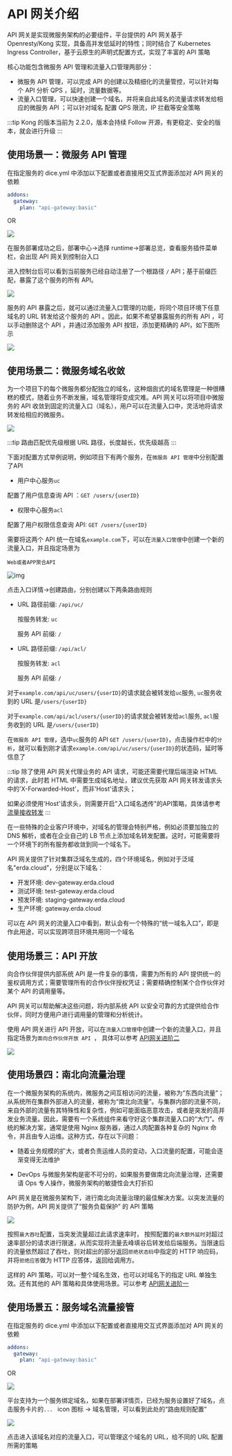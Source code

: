 # API 网关介绍

API 网关是实现微服务架构的必要组件，平台提供的 API 网关基于 Openresty/Kong 实现，具备高并发低延时的特性；同时结合了 Kubernetes Ingress Controller，基于云原生的声明式配置方式，实现了丰富的 API 策略

核心功能包含微服务 API 管理和流量入口管理两部分：

- 微服务 API 管理，可以完成 API 的创建以及精细化的流量管控，可以针对每个 API 分析 QPS ，延时，流量数据等。
- 流量入口管理，可以快速创建一个域名，并将来自此域名的流量请求转发给相应的微服务 API ；可以针对域名 配置 QPS 限流，IP 拦截等安全策略

:::tip
Kong 的版本当前为 2.2.0，版本会持续 Follow 开源，有更稳定、安全的版本，就会进行升级
:::

## 使用场景一：微服务 API 管理

在指定服务的 dice.yml 中添加以下配置或者直接用交互式界面添加对 API 网关的依赖

```yaml
addons:
  gateway:
    plan: "api-gateway:basic"
```

OR

![](https://terminus-paas.oss-cn-hangzhou.aliyuncs.com/paas-doc/2020/06/16/7562ec09-b8d2-4d28-85b0-790377149023.png)

在服务部署成功之后，部署中心->选择 runtime->部署总览，查看服务插件菜单栏，会出现 API 网关到控制台入口

进入控制台后可以看到当前服务已经自动注册了一个根路径 `/` API；基于前缀匹配，暴露了这个服务的所有 API。

![](https://terminus-paas.oss-cn-hangzhou.aliyuncs.com/paas-doc/2020/06/16/4ae477ba-cdfb-4ffe-8f71-1e5d0e3a6002.png)


服务的 API 暴露之后，就可以通过流量入口管理的功能，将同个项目环境下任意域名的 URL 转发给这个服务的 API 。因此，如果不希望暴露服务的所有 API ，可以手动删除这个 API ，并通过添加服务 API 按钮，添加更精确的 API，如下图所示

![](https://terminus-paas.oss-cn-hangzhou.aliyuncs.com/paas-doc/2020/06/16/2e94f4a1-0e0d-4435-9dd4-c21431d6eabc.png)



## 使用场景二：微服务域名收敛

为一个项目下的每个微服务都分配独立的域名，这种烟囱式的域名管理是一种很糟糕的模式，随着业务不断发展，域名管理将变成灾难。API 网关可以将项目中微服务的 API 收敛到固定的流量入口（域名），用户可以在流量入口中，灵活地将请求转发给相应的微服务。

![](https://terminus-paas.oss-cn-hangzhou.aliyuncs.com/paas-doc/2020/06/16/03f46c0c-c5e9-43e5-9a5b-ed38a0816714.png)

:::tip
路由匹配优先级根据 URL 路径，长度越长，优先级越高
:::

下面对配置方式举例说明，例如项目下有两个服务，在`微服务 API 管理`中分别配置了API

- 用户中心服务`uc`

配置了用户信息查询 API ：`GET /users/{userID}`

- 权限中心服务`acl`

配置了用户权限信息查询 API: `GET /users/{userID}`

需要将这两个 API 统一在域名`example.com`下，可以在`流量入口管理`中创建一个新的流量入口，并且指定场景为

`Web或者APP聚合API`

![img](https://terminus-paas.oss-cn-hangzhou.aliyuncs.com/paas-doc/2020/06/16/864c1fd3-0d95-4124-bc87-42e774290b92.png)

点击入口详情->创建路由，分别创建以下两条路由规则

- URL 路径前缀: `/api/uc/`

  按服务转发: `uc`

  服务 API 前缀: `/`

- URL 路径前缀: `/api/acl/`

  按服务转发: `acl`

  服务 API 前缀: `/`

对于`example.com/api/uc/users/{userID}`的请求就会被转发给`uc`服务, `uc`服务收到的 URL 是`/users/{userID}`

对于`example.com/api/acl/users/{userID}`的请求就会被转发给`acl`服务, `acl`服务收到的 URL 是`/users/{userID}`

在`微服务 API 管理`，选中`uc`服务的 API `GET /users/{userID}`，点击操作栏中的`分析`，就可以看到刚才请求`example.com/api/uc/users/{userID}`的状态码，延时等信息了

:::tip
除了使用 API 网关代理业务的 API 请求，可能还需要代理后端渲染 HTML 的请求，此时若 HTML 中需要生成域名地址，建议优先获取 API 网关转发请求头中的'X-Forwarded-Host'，而非'Host'请求头；

如果必须使用'Host'请求头，则需要开启"入口域名透传"的API策略，具体请参考[流量接收转发](./api-gateway-advanced1.md#流量接收转发)
:::

在一些特殊的企业客户环境中，对域名的管理会特别严格，例如必须要加独立的 DNS 解析，或者在企业自己的 LB 节点上添加域名转发配置。这时，可能需要将一个环境下的所有服务都收敛到同一个域名下。

API 网关提供了针对集群泛域名生成的，四个环境域名，例如对于泛域名"erda.cloud"，分别是以下域名：

- 开发环境: dev-gateway.erda.cloud
- 测试环境: test-gateway.erda.cloud
- 预发环境: staging-gateway.erda.cloud
- 生产环境: gateway.erda.cloud

可以在 API 网关的流量入口中看到，默认会有一个特殊的“统一域名入口”，即是作此用途，可以实现跨项目环境共用同一个域名

## 使用场景三：API 开放 

向合作伙伴提供内部系统 API 是一件复杂的事情，需要为所有的 API 提供统一的鉴权调用方式；需要管理所有的合作伙伴授权凭证；需要精确控制某个合作伙伴对某个 API 的调用量等。

API 网关可以帮助解决这些问题，将内部系统 API 以安全可靠的方式提供给合作伙伴，同时方便用户进行调用量的管理和分析统计。

使用 API 网关进行 API 开放，可以在`流量入口管理`中创建一个新的流量入口，并且指定场景为`面向合作伙伴开放 API `， 具体可以参考 [API网关进阶二](./api-gateway-advanced2.md)

![](https://terminus-paas.oss-cn-hangzhou.aliyuncs.com/paas-doc/2020/06/16/cd9bda74-e31e-4c1d-9efd-99dc86bb08e3.png)




## 使用场景四：南北向流量治理

在一个微服务架构的系统内，微服务之间互相访问的流量，被称为“东西向流量”；从系统所在集群外部进入的流量，被称为“南北向流量”。与集群内部的流量不同，来自外部的流量有其特殊性和复杂性，例如可能面临恶意攻击，或者是突发的高并发业务流量。因此，需要有一个系统组件来看守好这个集群流量入口的“大门”。传统的解决方案，通常是使用 Nginx 服务器，通过人肉配置各种复杂的 Nginx 命令，并且由专人运维。这种方式，存在以下问题：

- 随着业务规模的扩大，或者负责运维人员的变动，入口流量的配置，可能会逐渐变得无法维护

- DevOps 与微服务架构是密不可分的，如果服务要做南北向流量治理，还需要请 Ops 专人操作，微服务架构的敏捷性会大打折扣

API 网关是在微服务架构下，进行南北向流量治理的最佳解决方案。以突发流量的防护为例，API 网关提供了“服务负载保护” 的 API 策略

![](https://terminus-paas.oss-cn-hangzhou.aliyuncs.com/paas-doc/2020/06/16/101dad99-2141-4e29-aeba-c4e351060170.png)

按照`最大吞吐`配置，当突发流量超过此请求速率时， 按照配置的`最大额外延时`对超过速率部分的请求进行限速，从而实现将流量去峰填谷后转发给后端服务。当限速后的流量依然超过了吞吐，则对超出的部分返回`拒绝状态码`中指定的 HTTP 响应码，并将`拒绝应答`做为 HTTP 应答体，返回给调用方。

这样的 API 策略，可以对一整个域名生效，也可以对域名下的指定 URL 单独生效。还有其他的 API 策略和具体使用场景。可以参考 [API网关进阶一](./api-gateway-advanced1.md)



## 使用场景五：服务域名流量接管

在指定服务的 dice.yml 中添加以下配置或者直接用交互式界面添加对 API 网关的依赖

```yaml
addons:
  gateway:
    plan: "api-gateway:basic"
```

OR

![](https://terminus-paas.oss-cn-hangzhou.aliyuncs.com/paas-doc/2020/06/16/7562ec09-b8d2-4d28-85b0-790377149023.png)

平台支持为一个服务绑定域名，如果在部署详情页，已经为服务设置好了域名，点击服务卡片的`... ` icon 图标 -> 域名管理，可以看到此处的“路由规则配置”

![](https://terminus-paas.oss-cn-hangzhou.aliyuncs.com/paas-doc/2020/06/16/cb7c5edd-ae55-4da6-b4a4-4b4a4381603a.png)

点击进入该域名对应的流量入口，可以管理这个域名的 URL，给不同的 URL 配置所需的策略




